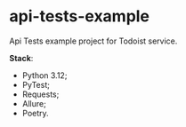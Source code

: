 # api-tests-example

Api Tests example project for Todoist service.

**Stack**:
* Python 3.12;
* PyTest;
* Requests;
* Allure;
* Poetry.

